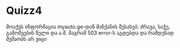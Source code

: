 # Quizz4
მოაქვს ინფორმაცია myauto.ge-დან მანქანის შესახებ: ძრავა, საჭე, გამოშვების წელი და ა.შ. მაგრამ 503 error-ს აგდებდა და რამდენად მუშაობს არ ვიცი
